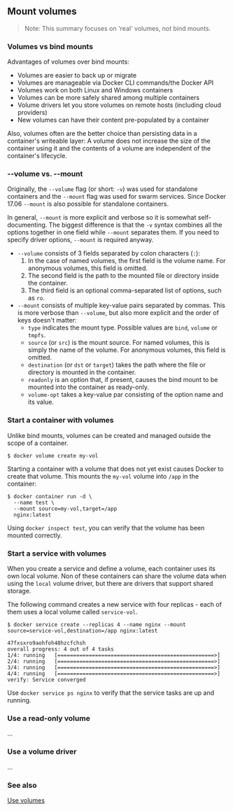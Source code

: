 ## Mount volumes

> Note: This summary focuses on 'real' volumes, not bind mounts.

### Volumes vs bind mounts

Advantages of volumes over bind mounts:
* Volumes are easier to back up or migrate
* Volumes are manageable via Docker CLI commands/the Docker API
* Volumes work on both Linux and Windows containers
* Volumes can be more safely shared among multiple containers
* Volume drivers let you store volumes on remote hosts (including cloud providers)
* New volumes can have their content pre-populated by a container

Also, volumes often are the better choice than persisting data in a container's writeable layer: A volume does not increase the size of the container using it and the contents of a volume are independent of the container's lifecycle.

### --volume vs. --mount

Originally, the `--volume` flag (or short: `-v`) was used for standalone containers and the `--mount` flag was used for swarm services. Since Docker 17.06 `--mount` is also possible for standalone containers.

In general, `--mount` is more explicit and verbose so it is somewhat self-documenting. The biggest difference is that the `-v` syntax combines all the options together in one field while `--mount` separates them. If you need to specify driver options, `--mount` is required anyway.

* `--volume` consists of 3 fields separated by colon characters (`:`):
    1. In the case of named volumes, the first field is the volume name. For anonymous volumes, this field is omitted.
    2. The second field is the path to the mounted file or directory inside the container.
    3. The third field is an optional comma-separated list of options, such as `ro`.
* `--mount` consists of multiple key-value pairs separated by commas. This is more verbose than `--volume`, but also more explicit and the order of keys doesn't matter:
    * `type` indicates the mount type. Possible values are `bind`, `volume` or `tmpfs`.
    * `source` (or `src`) is the mount source. For named volumes, this is simply the name of the volume. For anonymous volumes, this field is omitted.
    * `destination` (or `dst` or `target`) takes the path where the file or directory is mounted in the container.
    * `readonly` is an option that, if present, causes the bind mount to be mounted into the container as ready-only.
    * `volume-opt` takes a key-value par consisting of the option name and its value.
    
### Start a container with volumes

Unlike bind mounts, volumes can be created and managed outside the scope of a container.

```shell script
$ docker volume create my-vol
```

Starting a container with a volume that does not yet exist causes Docker to create that volume. This mounts the `my-vol` volume into `/app` in the container:

```shell script
$ docker container run -d \
  --name test \
  --mount source=my-vol,target=/app
  nginx:latest
```

Using `docker inspect test`, you can verify that the volume has been mounted correctly.

### Start a service with volumes

When you create a service and define a volume, each container uses its own local volume. Non of these containers can share the volume data when using the `local` volume driver, but there are drivers that support shared storage.

The following command creates a new service with four replicas - each of them uses a local volume called `service-vol`.

```shell script
$ docker service create --replicas 4 --name nginx --mount source=service-vol,destination=/app nginx:latest

47fxsxro9aohfoh48hzcfchsh
overall progress: 4 out of 4 tasks 
1/4: running   [==================================================>] 
2/4: running   [==================================================>] 
3/4: running   [==================================================>] 
4/4: running   [==================================================>] 
verify: Service converged
```

Use `docker service ps nginx` to verify that the service tasks are up and running.

### Use a read-only volume

...


### Use a volume driver

...

### See also

[Use volumes](https://docs.docker.com/storage/volumes/#start-a-container-with-a-volume)
